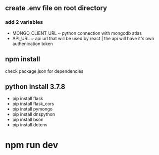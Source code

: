 ## create .env file on root directory
### add 2 variables
- MONGO_CLIENT_URL ~ python connection with mongodb atlas
- API_URL ~ api url that will be used by react | the api will have it's own authenication token

## npm install
check package.json for dependencies

## python install 3.7.8
- pip install flask
- pip install flask_cors
- pip install pymongo
- pip install dnspython
- pip install bson
- pip install dotenv

# npm run dev
